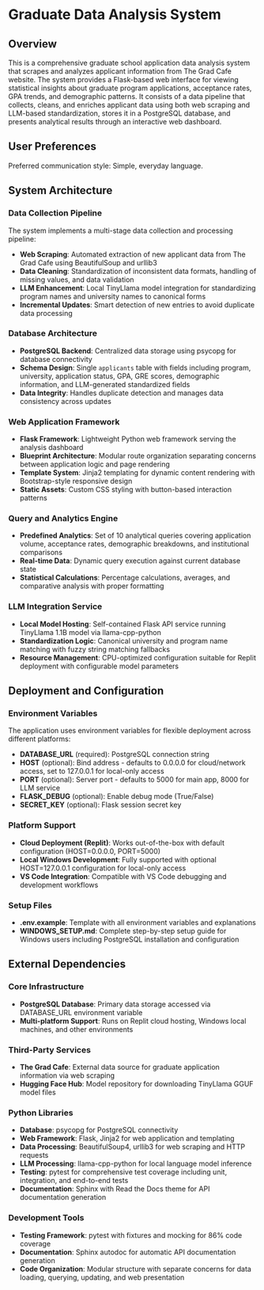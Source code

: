 # Graduate Data Analysis System

## Overview

This is a comprehensive graduate school application data analysis system that scrapes and analyzes applicant information from The Grad Cafe website. The system provides a Flask-based web interface for viewing statistical insights about graduate program applications, acceptance rates, GPA trends, and demographic patterns. It consists of a data pipeline that collects, cleans, and enriches applicant data using both web scraping and LLM-based standardization, stores it in a PostgreSQL database, and presents analytical results through an interactive web dashboard.

## User Preferences

Preferred communication style: Simple, everyday language.

## System Architecture

### Data Collection Pipeline
The system implements a multi-stage data collection and processing pipeline:
- **Web Scraping**: Automated extraction of new applicant data from The Grad Cafe using BeautifulSoup and urllib3
- **Data Cleaning**: Standardization of inconsistent data formats, handling of missing values, and data validation
- **LLM Enhancement**: Local TinyLlama model integration for standardizing program names and university names to canonical forms
- **Incremental Updates**: Smart detection of new entries to avoid duplicate data processing

### Database Architecture
- **PostgreSQL Backend**: Centralized data storage using psycopg for database connectivity
- **Schema Design**: Single `applicants` table with fields including program, university, application status, GPA, GRE scores, demographic information, and LLM-generated standardized fields
- **Data Integrity**: Handles duplicate detection and manages data consistency across updates

### Web Application Framework
- **Flask Framework**: Lightweight Python web framework serving the analysis dashboard
- **Blueprint Architecture**: Modular route organization separating concerns between application logic and page rendering
- **Template System**: Jinja2 templating for dynamic content rendering with Bootstrap-style responsive design
- **Static Assets**: Custom CSS styling with button-based interaction patterns

### Query and Analytics Engine
- **Predefined Analytics**: Set of 10 analytical queries covering application volume, acceptance rates, demographic breakdowns, and institutional comparisons
- **Real-time Data**: Dynamic query execution against current database state
- **Statistical Calculations**: Percentage calculations, averages, and comparative analysis with proper formatting

### LLM Integration Service
- **Local Model Hosting**: Self-contained Flask API service running TinyLlama 1.1B model via llama-cpp-python
- **Standardization Logic**: Canonical university and program name matching with fuzzy string matching fallbacks
- **Resource Management**: CPU-optimized configuration suitable for Replit deployment with configurable model parameters

## Deployment and Configuration

### Environment Variables
The application uses environment variables for flexible deployment across different platforms:
- **DATABASE_URL** (required): PostgreSQL connection string
- **HOST** (optional): Bind address - defaults to 0.0.0.0 for cloud/network access, set to 127.0.0.1 for local-only access
- **PORT** (optional): Server port - defaults to 5000 for main app, 8000 for LLM service
- **FLASK_DEBUG** (optional): Enable debug mode (True/False)
- **SECRET_KEY** (optional): Flask session secret key

### Platform Support
- **Cloud Deployment (Replit)**: Works out-of-the-box with default configuration (HOST=0.0.0.0, PORT=5000)
- **Local Windows Development**: Fully supported with optional HOST=127.0.0.1 configuration for local-only access
- **VS Code Integration**: Compatible with VS Code debugging and development workflows

### Setup Files
- **.env.example**: Template with all environment variables and explanations
- **WINDOWS_SETUP.md**: Complete step-by-step setup guide for Windows users including PostgreSQL installation and configuration

## External Dependencies

### Core Infrastructure
- **PostgreSQL Database**: Primary data storage accessed via DATABASE_URL environment variable
- **Multi-platform Support**: Runs on Replit cloud hosting, Windows local machines, and other environments

### Third-Party Services
- **The Grad Cafe**: External data source for graduate application information via web scraping
- **Hugging Face Hub**: Model repository for downloading TinyLlama GGUF model files

### Python Libraries
- **Database**: psycopg for PostgreSQL connectivity
- **Web Framework**: Flask, Jinja2 for web application and templating
- **Data Processing**: BeautifulSoup4, urllib3 for web scraping and HTTP requests
- **LLM Processing**: llama-cpp-python for local language model inference
- **Testing**: pytest for comprehensive test coverage including unit, integration, and end-to-end tests
- **Documentation**: Sphinx with Read the Docs theme for API documentation generation

### Development Tools
- **Testing Framework**: pytest with fixtures and mocking for 86% code coverage
- **Documentation**: Sphinx autodoc for automatic API documentation generation
- **Code Organization**: Modular structure with separate concerns for data loading, querying, updating, and web presentation